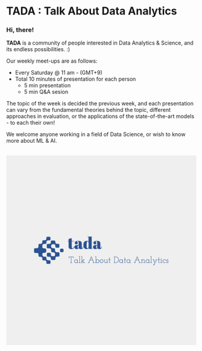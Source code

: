 # TADA : Talk About Data Analytics

### Hi, there!
**TADA** is a community of people interested in Data Analytics & Science, and its endless possibilities. :)

Our weekly meet-ups are as follows:
- Every Saturday @ 11 am - (GMT+9)
- Total 10 minutes of presentation for each person
  - 5 min presentation
  - 5 min Q&A sesion

The topic of the week is decided the previous week, and each presentation can vary from the fundamental theories behind the topic, different approaches in evaluation, or the applications of the state-of-the-art models - to each their own! 

We welcome anyone working in a field of Data Science, or wish to know more about ML & AI.


<br/>

<img src=/tada-logos2.jpeg />
